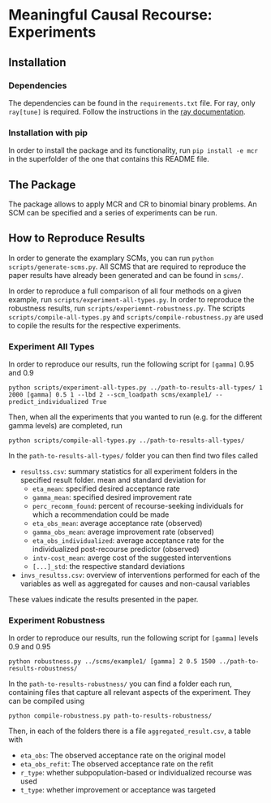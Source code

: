 # Meaningful Causal Recourse: Experiments


## Installation

### Dependencies

The dependencies can be found in the `requirements.txt` file.
For ray, only `ray[tune]` is required. Follow the instructions in the [ray documentation](https://docs.ray.io/en/latest/installation.html).

### Installation with pip

In order to install the package and its functionality, run ``pip install -e mcr`` in the superfolder of the one that contains this README file.

## The Package

The package allows to apply MCR and CR to binomial binary problems.
An SCM can be specified and a series of experiments can be run.

## How to Reproduce Results

In order to generate the examplary SCMs, you can run ```python scripts/generate-scms.py```.
All SCMS that are required to reproduce the paper results have already been generated and can be found in ```scms/```.

In order to reproduce a full comparison of all four methods on a given example, run ```scripts/experiment-all-types.py```.
In order to reproduce the robustness results, run ```scripts/experiemnt-robustness.py```.
The scripts ``scripts/compile-all-types.py`` and ``scripts/compile-robustness.py`` are used to copile the results for the respective experiments.

### Experiment All Types

In order to reproduce our results, run the following script for ``[gamma]`` 0.95 and 0.9

```
python scripts/experiment-all-types.py ../path-to-results-all-types/ 1 2000 [gamma] 0.5 1 --lbd 2 --scm_loadpath scms/example1/ --predict_individualized True
```

Then, when all the experiments that you wanted to run (e.g. for the different gamma levels) are completed, run

```
python scripts/compile-all-types.py ../path-to-results-all-types/
```

In the ``path-to-results-all-types/`` folder you can then find two files called

- ``resultss.csv``: summary statistics for all experiment folders in the specified result folder. mean and standard deviation for
  - `eta_mean`: specified desired acceptance rate
  - `gamma_mean`: specified desired improvement rate
  - `perc_recomm_found`: percent of recourse-seeking individuals for which a recommendation could be made
  - `eta_obs_mean`: average acceptance rate (observed)
  - `gamma_obs_mean`: average improvement rate (observed)
  - `eta_obs_individualized`: average acceptance rate for the individualized post-recourse predictor (observed)
  - `intv-cost_mean`: averge cost of the suggested interventions
  - `[...]_std`: the respective standard deviations
- ``invs_resultss.csv``: overview of interventions performed for each of the variables as well as aggregated for causes and non-causal variables

These values indicate the results presented in the paper.

### Experiment Robustness

In order to reproduce our results, run the following script for ``[gamma]`` levels 0.9 and 0.95

```
python robustness.py ../scms/example1/ [gamma] 2 0.5 1500 ../path-to-results-robustness/

```

In the ``path-to-results-robustness/`` you can find a folder each run, containing files that capture all relevant aspects of the experiment.
They can be compiled using 

```
python compile-robustness.py path-to-results-robustness/
```

Then, in each of the folders there is a file ``aggregated_result.csv``, a table with

- `eta_obs`: The observed acceptance rate on the original model
- `eta_obs_refit`: The observed acceptance rate on the refit
- `r_type`: whether subpopulation-based or individualized recourse was used
- `t_type`: whether improvement or acceptance was targeted

